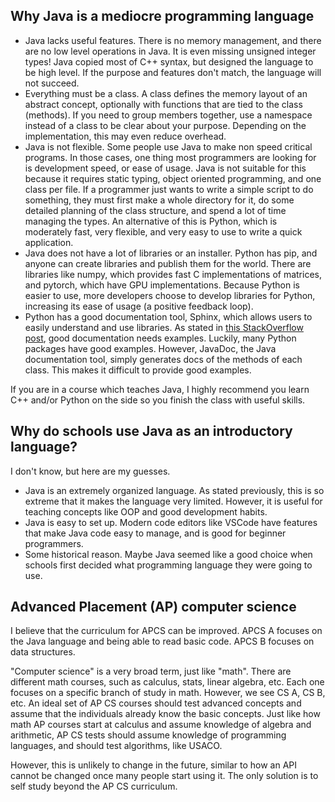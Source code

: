 ## Why Java is a mediocre programming language

* Java lacks useful features. There is no memory management, and there are no low level
  operations in Java. It is even missing unsigned integer types! Java copied most of
  C++ syntax, but designed the language to be high level. If the purpose and features
  don't match, the language will not succeed.
* Everything must be a class. A class defines the memory layout of an abstract concept,
  optionally with functions that are tied to the class (methods). If you need to group
  members together, use a namespace instead of a class to be clear about your purpose.
  Depending on the implementation, this may even reduce overhead.
* Java is not flexible. Some people use Java to make non speed critical programs.
  In those cases, one thing most programmers are looking for is development speed,
  or ease of usage. Java is not suitable for this because it requires static typing,
  object oriented programming, and one class per file. If a programmer just wants to
  write a simple script to do something, they must first make a whole directory for it,
  do some detailed planning of the class structure, and spend a lot of time managing
  the types. An alternative of this is Python, which is moderately fast, very flexible,
  and very easy to use to write a quick application.
* Java does not have a lot of libraries or an installer. Python has pip, and anyone
  can create libraries and publish them for the world. There are libraries like numpy,
  which provides fast C implementations of matrices, and pytorch, which have GPU
  implementations. Because Python is easier to use, more developers choose to develop
  libraries for Python, increasing its ease of usage (a positive feedback loop).
* Python has a good documentation tool, Sphinx, which allows users to
  easily understand and use libraries. As stated in [this StackOverflow post][so], good
  documentation needs examples. Luckily, many Python packages have good examples. However,
  JavaDoc, the Java documentation tool, simply generates docs of the methods of each
  class. This makes it difficult to provide good examples.

If you are in a course which teaches Java, I highly recommend you learn C++ and/or Python
on the side so you finish the class with useful skills.

## Why do schools use Java as an introductory language?

I don't know, but here are my guesses.

* Java is an extremely organized language. As stated previously, this is so extreme that
  it makes the language very limited. However, it is useful for teaching concepts like
  OOP and good development habits.
* Java is easy to set up. Modern code editors like VSCode have features that make Java code
  easy to manage, and is good for beginner programmers.
* Some historical reason. Maybe Java seemed like a good choice when schools first decided
  what programming language they were going to use.

## Advanced Placement (AP) computer science

I believe that the curriculum for APCS can be improved. APCS A focuses on the Java language
and being able to read basic code. APCS B focuses on data structures.

"Computer science" is a very broad term, just like "math". There are different math courses,
such as calculus, stats, linear algebra, etc. Each one focuses on a specific branch of
study in math. However, we see CS A, CS B, etc. An ideal set of AP CS courses should test
advanced concepts and assume that the individuals already know the basic concepts. Just like
how math AP courses start at calculus and assume knowledge of algebra and arithmetic, AP CS
tests should assume knowledge of programming languages, and should test algorithms, like
USACO.

However, this is unlikely to change in the future, similar to how an API cannot be changed
once many people start using it. The only solution is to self study beyond the AP CS curriculum.

[so]: https://meta.stackoverflow.com/a/303885/16570071
